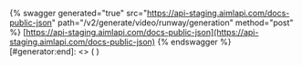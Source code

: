 [#generator:start]: <> ({ "template": "swagger" })
{% swagger generated="true" src="https://api-staging.aimlapi.com/docs-public-json" path="/v2/generate/video/runway/generation" method="post" %} [https://api-staging.aimlapi.com/docs-public-json](https://api-staging.aimlapi.com/docs-public-json)
{% endswagger %}
[#generator:end]: <> ( )